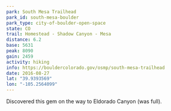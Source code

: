 ```yaml
---
park: South Mesa Trailhead
park_id: south-mesa-boulder
park_type: city-of-boulder-open-space
state: CO
trail: Homestead - Shadow Canyon - Mesa
distance: 6.2
base: 5631
peak: 8090
gain: 2459
activity: hiking
info: https://bouldercolorado.gov/osmp/south-mesa-trailhead
date: 2016-08-27
lat: "39.9393569"
lon: "-105.2564099"
---
```

Discovered this gem on the way to Eldorado Canyon (was full).

